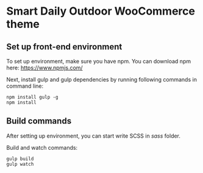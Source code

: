# Smart Daily Outdoor WooCommerce theme

## Set up front-end environment

To set up environment, make sure you have npm. You can download npm here: https://www.npmjs.com/

Next, install gulp and gulp dependencies by running following commands in command line:


```
npm install gulp -g
npm install

```
## Build commands

After setting up environment, you can start write SCSS in *sass* folder.

Build and watch commands:

```
gulp build
gulp watch
```
